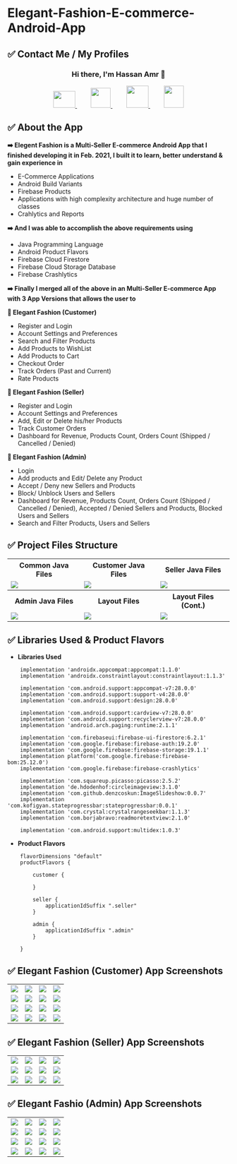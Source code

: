 # Elegant-Fashion-E-commerce-Android-App

## ✅ Contact Me / My Profiles
### <p align="center">Hi there, I'm Hassan Amr 👋</p>
<p align="center">
  <a href="mailto:hassan.amr.soliman@gmail.com" target="_blank">
    <img src="https://github.com/hassan-amr/Elegant-Fashion-E-commerce-Android-App/blob/main/images/gmail.png" width="50" height="38">
  </a>
  &nbsp;&nbsp;&nbsp;&nbsp;&nbsp;&nbsp;&nbsp;
  <a href="https://linkedin.com/in/hassan-amr-684a851ba" target="_blank">
    <img src="https://github.com/hassan-amr/Elegant-Fashion-E-commerce-Android-App/blob/main/images/linkedin.png" width="45" height="45">
  </a>
  &nbsp;&nbsp;&nbsp;&nbsp;&nbsp;&nbsp;&nbsp;
  <a href="https://github.com/hassan-amr" target="_blank">
    <img src="https://github.com/hassan-amr/Elegant-Fashion-E-commerce-Android-App/blob/main/images/github.png" width="50" height="50">
  </a>
  &nbsp;&nbsp;&nbsp;&nbsp;&nbsp;&nbsp;&nbsp;
  <a href="https://www.hackerrank.com/HassanAmrSoliman" target="_blank">
    <img src="https://github.com/hassan-amr/Elegant-Fashion-E-commerce-Android-App/blob/main/images/hacker_rank.png" width="45" height="50">
  </a>
</p>


## ✅ About the App
<b>➡️ Elegent Fashion is a Multi-Seller E-commerce Android App that I finished developing it in Feb. 2021, I built it to learn, better understand & gain experience in</b>
- E-Commerce Applications
- Android Build Variants
- Firebase Products
- Applications with high complexity architecture and huge number of classes
- Crahlytics and Reports


<b>➡️ And I was able to accomplish the above requirements using</b>
- Java Programming Language
- Android Product Flavors
- Firebase Cloud Firestore
- Firebase Cloud Storage Database
- Firebase Crashlytics

<b>➡️ Finally I merged all of the above in an Multi-Seller E-commerce App with 3 App Versions that allows the user to</b>

<b>📱 Elegant Fashion (Customer)</b>
- Register and Login
- Account Settings and Preferences
- Search and Filter Products
- Add Products to WishList
- Add Products to Cart
- Checkout Order
- Track Orders (Past and Current)
- Rate Products

<b>📱 Elegant Fashion (Seller)</b>
- Register and Login
- Account Settings and Preferences
- Add, Edit or Delete his/her Products
- Track Customer Orders
- Dashboard for Revenue, Products Count, Orders Count (Shipped / Cancelled / Denied)

<b>📱 Elegant Fashion (Admin)</b>
- Login
- Add products and Edit/ Delete any Product
- Accept / Deny new Sellers and Products
- Block/ Unblock Users and Sellers
- Dashboard for Revenue, Products Count, Orders Count (Shipped / Cancelled / Denied), Accepted / Denied Sellers and Products, Blocked Users and Sellers
- Search and Filter Products, Users and Sellers

## ✅ Project Files Structure
<table>
  <tr>
    <th><b>Common Java Files</b></th>
    <th><b>Customer Java Files</b></th>
    <th><b>Seller Java Files</b></th>
  </tr>
  <tr>
    <td><img src="https://github.com/hassan-amr/Elegant-Fashion-E-commerce-Android-App/blob/main/images/main_java_files.png"></td>
    <td><img src="https://github.com/hassan-amr/Elegant-Fashion-E-commerce-Android-App/blob/main/images/customer_java_files.png"></td>
    <td><img src="https://github.com/hassan-amr/Elegant-Fashion-E-commerce-Android-App/blob/main/images/seller_java_files.png"></td>
  </tr>

  <tr>
    <th><b>Admin Java Files</b></th>
    <th><b>Layout Files</b></th>
    <th><b>Layout Files (Cont.)</b></th>
  </tr>
  <tr>
    <td><img src="https://github.com/hassan-amr/Elegant-Fashion-E-commerce-Android-App/blob/main/images/admin_java_files.png"></td>
    <td><img src="https://github.com/hassan-amr/Elegant-Fashion-E-commerce-Android-App/blob/main/images/layout_files.png"></td>
    <td><img src="https://github.com/hassan-amr/Elegant-Fashion-E-commerce-Android-App/blob/main/images/layout_files_cont.png"></td>
  </tr>
 
</table>

## ✅ Libraries Used & Product Flavors

- **Libraries Used**
```
    implementation 'androidx.appcompat:appcompat:1.1.0'
    implementation 'androidx.constraintlayout:constraintlayout:1.1.3'

    implementation 'com.android.support:appcompat-v7:28.0.0'
    implementation 'com.android.support:support-v4:28.0.0'
    implementation 'com.android.support:design:28.0.0'

    implementation 'com.android.support:cardview-v7:28.0.0'
    implementation 'com.android.support:recyclerview-v7:28.0.0'
    implementation 'android.arch.paging:runtime:2.1.1'

    implementation 'com.firebaseui:firebase-ui-firestore:6.2.1'
    implementation 'com.google.firebase:firebase-auth:19.2.0'
    implementation 'com.google.firebase:firebase-storage:19.1.1'
    implementation platform('com.google.firebase:firebase-bom:25.12.0')
    implementation 'com.google.firebase:firebase-crashlytics'

    implementation 'com.squareup.picasso:picasso:2.5.2'
    implementation 'de.hdodenhof:circleimageview:3.1.0'
    implementation 'com.github.denzcoskun:ImageSlideshow:0.0.7'
    implementation 'com.kofigyan.stateprogressbar:stateprogressbar:0.0.1'
    implementation 'com.crystal:crystalrangeseekbar:1.1.3'
    implementation 'com.borjabravo:readmoretextview:2.1.0'

    implementation 'com.android.support:multidex:1.0.3'
```
- **Product Flavors**
```
    flavorDimensions "default"
    productFlavors {

        customer {

        }

        seller {
            applicationIdSuffix ".seller"
        }

        admin {
            applicationIdSuffix ".admin"
        }

    }
```

## ✅ Elegant Fashion (Customer) App Screenshots
<table>
  <tr>
    <td><img src="https://github.com/hassan-amr/Elegant-Fashion-E-commerce-Android-App/blob/main/images/customer_screenshots/P1.png"></td>
    <td><img src="https://github.com/hassan-amr/Elegant-Fashion-E-commerce-Android-App/blob/main/images/customer_screenshots/P2.png"></td>
    <td><img src="https://github.com/hassan-amr/Elegant-Fashion-E-commerce-Android-App/blob/main/images/customer_screenshots/P3.png"></td>
    <td><img src="https://github.com/hassan-amr/Elegant-Fashion-E-commerce-Android-App/blob/main/images/customer_screenshots/P4.png"></td>
    
  </tr>
  <tr>
    <td><img src="https://github.com/hassan-amr/Elegant-Fashion-E-commerce-Android-App/blob/main/images/customer_screenshots/P5.png"></td>
    <td><img src="https://github.com/hassan-amr/Elegant-Fashion-E-commerce-Android-App/blob/main/images/customer_screenshots/P6.png"></td>
    <td><img src="https://github.com/hassan-amr/Elegant-Fashion-E-commerce-Android-App/blob/main/images/customer_screenshots/P7.png"></td>
    <td><img src="https://github.com/hassan-amr/Elegant-Fashion-E-commerce-Android-App/blob/main/images/customer_screenshots/P8.png"></td>
  </tr>
  <tr>
    <td><img src="https://github.com/hassan-amr/Elegant-Fashion-E-commerce-Android-App/blob/main/images/customer_screenshots/P9.png"></td>
    <td><img src="https://github.com/hassan-amr/Elegant-Fashion-E-commerce-Android-App/blob/main/images/customer_screenshots/P10.png"></td>
    <td><img src="https://github.com/hassan-amr/Elegant-Fashion-E-commerce-Android-App/blob/main/images/customer_screenshots/P11.png"></td>
    <td><img src="https://github.com/hassan-amr/Elegant-Fashion-E-commerce-Android-App/blob/main/images/customer_screenshots/P12.png"></td>
  </tr>
  <tr>
  <td><img src="https://github.com/hassan-amr/Elegant-Fashion-E-commerce-Android-App/blob/main/images/customer_screenshots/P13.png"></td>
    <td><img src="https://github.com/hassan-amr/Elegant-Fashion-E-commerce-Android-App/blob/main/images/customer_screenshots/P14.png"></td>
    <td><img src="https://github.com/hassan-amr/Elegant-Fashion-E-commerce-Android-App/blob/main/images/customer_screenshots/P15.png"></td>
    <td><img src="https://github.com/hassan-amr/Elegant-Fashion-E-commerce-Android-App/blob/main/images/customer_screenshots/P16.png"></td>
  </tr>
</table>

## ✅ Elegant Fashion (Seller) App Screenshots
<table>
  <tr>
    <td><img src="https://github.com/hassan-amr/Elegant-Fashion-E-commerce-Android-App/blob/main/images/seller_screenshots/P1.png"></td>
    <td><img src="https://github.com/hassan-amr/Elegant-Fashion-E-commerce-Android-App/blob/main/images/seller_screenshots/P2.png"></td>
    <td><img src="https://github.com/hassan-amr/Elegant-Fashion-E-commerce-Android-App/blob/main/images/seller_screenshots/P3.png"></td>
    <td><img src="https://github.com/hassan-amr/Elegant-Fashion-E-commerce-Android-App/blob/main/images/seller_screenshots/P4.png"></td>
  </tr>
  <tr>
    <td><img src="https://github.com/hassan-amr/Elegant-Fashion-E-commerce-Android-App/blob/main/images/seller_screenshots/P5.png"></td>
    <td><img src="https://github.com/hassan-amr/Elegant-Fashion-E-commerce-Android-App/blob/main/images/seller_screenshots/P6.png"></td>
    <td><img src="https://github.com/hassan-amr/Elegant-Fashion-E-commerce-Android-App/blob/main/images/seller_screenshots/P7.png"></td>
    <td><img src="https://github.com/hassan-amr/Elegant-Fashion-E-commerce-Android-App/blob/main/images/seller_screenshots/P8.png"></td>
  </tr>
  <tr>
    <td><img src="https://github.com/hassan-amr/Elegant-Fashion-E-commerce-Android-App/blob/main/images/seller_screenshots/P9.png"></td>
    <td><img src="https://github.com/hassan-amr/Elegant-Fashion-E-commerce-Android-App/blob/main/images/seller_screenshots/P10.png"></td>
    <td><img src="https://github.com/hassan-amr/Elegant-Fashion-E-commerce-Android-App/blob/main/images/seller_screenshots/P11.png"></td>
    <td><img src="https://github.com/hassan-amr/Elegant-Fashion-E-commerce-Android-App/blob/main/images/seller_screenshots/P12.png"></td>
  </tr>
</table>

## ✅ Elegant Fashio (Admin) App Screenshots
<table>
  <tr>
    <td><img src="https://github.com/hassan-amr/Elegant-Fashion-E-commerce-Android-App/blob/main/images/admin_screenshots/P1.png"></td>
    <td><img src="https://github.com/hassan-amr/Elegant-Fashion-E-commerce-Android-App/blob/main/images/admin_screenshots/P2.png"></td>
    <td><img src="https://github.com/hassan-amr/Elegant-Fashion-E-commerce-Android-App/blob/main/images/admin_screenshots/P3.png"></td>
    <td><img src="https://github.com/hassan-amr/Elegant-Fashion-E-commerce-Android-App/blob/main/images/admin_screenshots/P4.png"></td>
  </tr>
  <tr>
    <td><img src="https://github.com/hassan-amr/Elegant-Fashion-E-commerce-Android-App/blob/main/images/admin_screenshots/P5.png"></td>
    <td><img src="https://github.com/hassan-amr/Elegant-Fashion-E-commerce-Android-App/blob/main/images/admin_screenshots/P6.png"></td>
    <td><img src="https://github.com/hassan-amr/Elegant-Fashion-E-commerce-Android-App/blob/main/images/admin_screenshots/P7.png"></td>
    <td><img src="https://github.com/hassan-amr/Elegant-Fashion-E-commerce-Android-App/blob/main/images/admin_screenshots/P8.png"></td>
  </tr>
  <tr>
    <td><img src="https://github.com/hassan-amr/Elegant-Fashion-E-commerce-Android-App/blob/main/images/admin_screenshots/P9.png"></td>
    <td><img src="https://github.com/hassan-amr/Elegant-Fashion-E-commerce-Android-App/blob/main/images/admin_screenshots/P10.png"></td>
    <td><img src="https://github.com/hassan-amr/Elegant-Fashion-E-commerce-Android-App/blob/main/images/admin_screenshots/P11.png"></td>
    <td><img src="https://github.com/hassan-amr/Elegant-Fashion-E-commerce-Android-App/blob/main/images/admin_screenshots/P12.png"></td>
  </tr>
  <tr>
    <td><img src="https://github.com/hassan-amr/Elegant-Fashion-E-commerce-Android-App/blob/main/images/admin_screenshots/P13.png"></td>
    <td><img src="https://github.com/hassan-amr/Elegant-Fashion-E-commerce-Android-App/blob/main/images/admin_screenshots/P14.png"></td>
    <td><img src="https://github.com/hassan-amr/Elegant-Fashion-E-commerce-Android-App/blob/main/images/admin_screenshots/P15.png"></td>
    <td><img src="https://github.com/hassan-amr/Elegant-Fashion-E-commerce-Android-App/blob/main/images/admin_screenshots/P16.png"></td>
  </tr>
</table>
